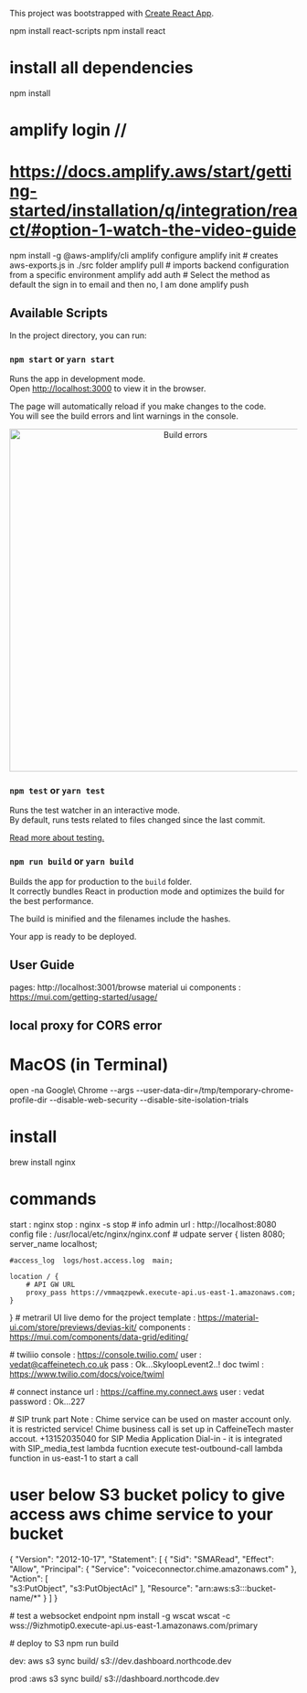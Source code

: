 This project was bootstrapped with [Create React App](https://github.com/facebook/create-react-app).


npm install react-scripts
npm install react
# install all dependencies 
npm install 

# amplify login // 
# https://docs.amplify.aws/start/getting-started/installation/q/integration/react/#option-1-watch-the-video-guide
npm install -g @aws-amplify/cli
amplify configure
amplify init  # creates aws-exports.js in ./src folder
amplify pull # imports backend configuration from a specific environment
amplify add auth  # Select the method as default the sign in to email and then no, I am done
amplify push


## Available Scripts

In the project directory, you can run:

### `npm start` or `yarn start`

Runs the app in development mode.<br>
Open [http://localhost:3000](http://localhost:3000) to view it in the browser.

The page will automatically reload if you make changes to the code.<br>
You will see the build errors and lint warnings in the console.

<p align='center'>
<img src='https://cdn.jsdelivr.net/gh/marionebl/create-react-app@9f6282671c54f0874afd37a72f6689727b562498/screencast-error.svg' width='600' alt='Build errors'>
</p>

### `npm test` or `yarn test`

Runs the test watcher in an interactive mode.<br>
By default, runs tests related to files changed since the last commit.

[Read more about testing.](https://facebook.github.io/create-react-app/docs/running-tests)

### `npm run build` or `yarn build`

Builds the app for production to the `build` folder.<br>
It correctly bundles React in production mode and optimizes the build for the best performance.

The build is minified and the filenames include the hashes.<br>

Your app is ready to be deployed.

## User Guide

pages: http://localhost:3001/browse
material ui components : https://mui.com/getting-started/usage/

## local proxy for CORS error 
# MacOS (in Terminal)
open -na Google\ Chrome --args --user-data-dir=/tmp/temporary-chrome-profile-dir --disable-web-security --disable-site-isolation-trials


# install 
brew install nginx
# commands 
start :  nginx 
stop  :  nginx -s stop
# info 
admin url   : http://localhost:8080
config file : /usr/local/etc/nginx/nginx.conf
# udpate 
server {
    listen       8080;
    server_name  localhost;

    #access_log  logs/host.access.log  main;

    location / {
        # API GW URL
        proxy_pass https://vmmaqzpewk.execute-api.us-east-1.amazonaws.com;
    }
}
# metraril UI
live demo for the project template : https://material-ui.com/store/previews/devias-kit/
components : https://mui.com/components/data-grid/editing/

# twiliio 
console : https://console.twilio.com/   user : vedat@caffeinetech.co.uk  pass : Ok...SkyloopLevent2..!
doc twiml  : https://www.twilio.com/docs/voice/twiml

# connect instance 
url : https://caffine.my.connect.aws  user : vedat   password : Ok...227



# SIP trunk part 
Note : Chime service can be used on master account only. it is restricted service!
Chime business call is set up in CaffeineTech master accout. 
+13152035040 for SIP Media Application Dial-in - it is integrated with SIP_media_test lambda fucntion
execute test-outbound-call  lambda function in us-east-1 to start a call
# user below S3 bucket policy to give access aws chime service to your bucket 
{
    "Version": "2012-10-17",
    "Statement": [
        {
            "Sid": "SMARead",
            "Effect": "Allow",
            "Principal": {
                "Service": "voiceconnector.chime.amazonaws.com"
            },
            "Action": [                
                "s3:PutObject",
                "s3:PutObjectAcl"
            ],
            "Resource": "arn:aws:s3:::bucket-name/*"
        }
    ]
}


# test a websocket endpoint 
npm install -g wscat
wscat -c wss://9izhmotip0.execute-api.us-east-1.amazonaws.com/primary


# deploy to S3
npm run build

dev: aws s3 sync build/ s3://dev.dashboard.northcode.dev

prod :aws s3 sync build/ s3://dashboard.northcode.dev






